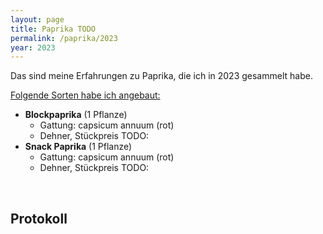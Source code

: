 ```yaml
---
layout: page
title: Paprika TODO
permalink: /paprika/2023
year: 2023
---
```


Das sind meine Erfahrungen zu Paprika, die ich in 2023 gesammelt habe.

<u>Folgende Sorten habe ich angebaut:</u>

- **Blockpaprika** (1 Pflanze)
    - Gattung: capsicum annuum (rot)
    - Dehner, Stückpreis TODO:
- **Snack Paprika** (1 Pflanze)
    - Gattung: capsicum annuum (rot)
    - Dehner, Stückpreis TODO:

<br>

## Protokoll
